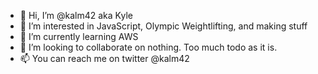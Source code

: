 - 👋 Hi, I’m @kalm42 aka Kyle
- 👀 I’m interested in JavaScript, Olympic Weightlifting, and making stuff
- 🌱 I’m currently learning AWS
- 💞️ I’m looking to collaborate on nothing. Too much todo as it is.
- 📫 You can reach me on twitter @kalm42

<!---
kalm42/kalm42 is a ✨ special ✨ repository because its `README.md` (this file) appears on your GitHub profile.
You can click the Preview link to take a look at your changes.
--->
